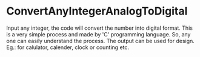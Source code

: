 # ConvertAnyIntegerAnalogToDigital
Input any integer, the code will convert the number into digital format.
This is a very simple process and made by 'C' programming language. So, any one can easily understand the process.
The output can be used for design. Eg.: for calulator, calender, clock or counting etc.

